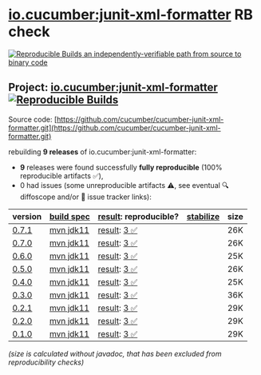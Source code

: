 [io.cucumber:junit-xml-formatter](https://central.sonatype.com/artifact/io.cucumber/junit-xml-formatter/versions) RB check
=======

[![Reproducible Builds](https://reproducible-builds.org/images/logos/rb.svg) an independently-verifiable path from source to binary code](https://reproducible-builds.org/)

## Project: [io.cucumber:junit-xml-formatter](https://central.sonatype.com/artifact/io.cucumber/junit-xml-formatter/versions) [![Reproducible Builds](https://img.shields.io/endpoint?url=https://raw.githubusercontent.com/jvm-repo-rebuild/reproducible-central/master/content/io/cucumber/junit-xml-formatter/badge.json)](https://github.com/jvm-repo-rebuild/reproducible-central/blob/master/content/io/cucumber/junit-xml-formatter/README.md)

Source code: [https://github.com/cucumber/cucumber-junit-xml-formatter.git](https://github.com/cucumber/cucumber-junit-xml-formatter.git)

rebuilding **9 releases** of io.cucumber:junit-xml-formatter:
- **9** releases were found successfully **fully reproducible** (100% reproducible artifacts :white_check_mark:),
- 0 had issues (some unreproducible artifacts :warning:, see eventual :mag: diffoscope and/or :memo: issue tracker links):

| version | [build spec](/BUILDSPEC.md) | [result](https://reproducible-builds.org/docs/jvm/): reproducible? | [stabilize](https://github.com/google/oss-rebuild/blob/main/cmd/stabilize/README.md) | size |
| -- | --------- | ------ | ------ | -- |
| [0.7.1](https://central.sonatype.com/artifact/io.cucumber/junit-xml-formatter/0.7.1/pom) | [mvn jdk11](junit-xml-formatter-0.7.1.buildspec) | [result](junit-xml-formatter-0.7.1.buildinfo): [3 :white_check_mark: ](junit-xml-formatter-0.7.1.buildcompare) | | 26K |
| [0.7.0](https://central.sonatype.com/artifact/io.cucumber/junit-xml-formatter/0.7.0/pom) | [mvn jdk11](junit-xml-formatter-0.7.0.buildspec) | [result](junit-xml-formatter-0.7.0.buildinfo): [3 :white_check_mark: ](junit-xml-formatter-0.7.0.buildcompare) | | 26K |
| [0.6.0](https://central.sonatype.com/artifact/io.cucumber/junit-xml-formatter/0.6.0/pom) | [mvn jdk11](junit-xml-formatter-0.6.0.buildspec) | [result](junit-xml-formatter-0.6.0.buildinfo): [3 :white_check_mark: ](junit-xml-formatter-0.6.0.buildcompare) | | 25K |
| [0.5.0](https://central.sonatype.com/artifact/io.cucumber/junit-xml-formatter/0.5.0/pom) | [mvn jdk11](junit-xml-formatter-0.5.0.buildspec) | [result](junit-xml-formatter-0.5.0.buildinfo): [3 :white_check_mark: ](junit-xml-formatter-0.5.0.buildcompare) | | 26K |
| [0.4.0](https://central.sonatype.com/artifact/io.cucumber/junit-xml-formatter/0.4.0/pom) | [mvn jdk11](junit-xml-formatter-0.4.0.buildspec) | [result](junit-xml-formatter-0.4.0.buildinfo): [3 :white_check_mark: ](junit-xml-formatter-0.4.0.buildcompare) | | 25K |
| [0.3.0](https://central.sonatype.com/artifact/io.cucumber/junit-xml-formatter/0.3.0/pom) | [mvn jdk11](junit-xml-formatter-0.3.0.buildspec) | [result](junit-xml-formatter-0.3.0.buildinfo): [3 :white_check_mark: ](junit-xml-formatter-0.3.0.buildcompare) | | 36K |
| [0.2.1](https://central.sonatype.com/artifact/io.cucumber/junit-xml-formatter/0.2.1/pom) | [mvn jdk11](junit-xml-formatter-0.2.1.buildspec) | [result](junit-xml-formatter-0.2.1.buildinfo): [3 :white_check_mark: ](junit-xml-formatter-0.2.1.buildcompare) | | 29K |
| [0.2.0](https://central.sonatype.com/artifact/io.cucumber/junit-xml-formatter/0.2.0/pom) | [mvn jdk11](junit-xml-formatter-0.2.0.buildspec) | [result](junit-xml-formatter-0.2.0.buildinfo): [3 :white_check_mark: ](junit-xml-formatter-0.2.0.buildcompare) | | 29K |
| [0.1.0](https://central.sonatype.com/artifact/io.cucumber/junit-xml-formatter/0.1.0/pom) | [mvn jdk11](junit-xml-formatter-0.1.0.buildspec) | [result](junit-xml-formatter-0.1.0.buildinfo): [3 :white_check_mark: ](junit-xml-formatter-0.1.0.buildcompare) | | 29K |

<i>(size is calculated without javadoc, that has been excluded from reproducibility checks)</i>
